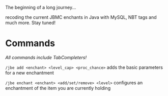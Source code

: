 The beginning of a long journey...

recoding the current JBMC enchants in Java with MySQL, NBT tags and much more. Stay tuned!

# Commands
_All commands include TabCompleters!_

`/jbe add <enchant> <level_cap> <proc_chance>` adds the basic parameters for a new enchantment

`/jbe enchant <enchant> <add/set/remove> <level>` configures an enchantment of the item you are currently holding
